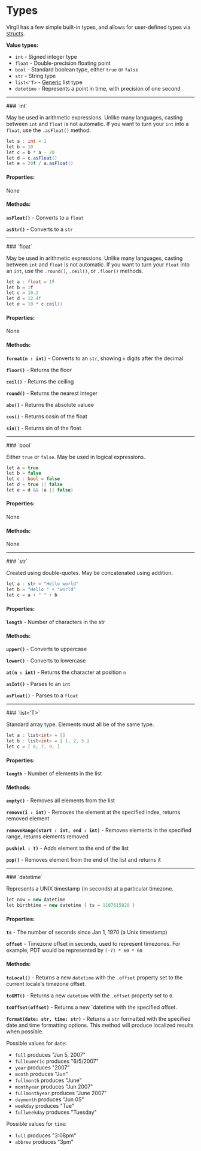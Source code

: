# Types

Virgil has a few simple built-in types, and allows for user-defined
types via [structs](structs.md).

**Value types:**

 * `int` - Signed integer type
 * `float` - Double-precision floating point
 * `bool` - Standard boolean type, either `true` or `false`
 * `str` - String type
 * `list<'T>` - [Generic](generics.md) list type
 * `datetime` - Represents a point in time, with precision of one second

<hr />
### `int`

May be used in arithmetic expressions.  Unlike many languages, casting
between `int` and `float` is not automatic.  If you want to turn your
`int` into a `float`, use the `.asFloat()` method.

```c#
let a : int = 1
let b = 10
let c = b * a - 20
let d = c.asFloat()
let e = 20f / a.asFloat()
```

#### Properties:

None

#### Methods:

**`asFloat()`** - Converts to a `float`

**`asStr()`** - Converts to a `str`

<hr />
### `float`

May be used in arithmetic expressions.  Unlike many languages, casting
between `int` and `float` is not automatic.  If you want to turn your
`float` into an `int`, use the `.round()`, `.ceil()`, or `.floor()`
methods.

```c#
let a : float = 1f
let b = 1f
let c = 10.2
let d = 12.4f
let e = 10 * c.ceil()
```

#### Properties:

None

#### Methods:

**`format(n : int)`** - Converts to an `str`, showing `n` digits after
                        the decimal

**`floor()`** - Returns the floor

**`ceil()`** - Returns the ceiling

**`round()`** - Returns the nearest integer

**`abs()`** - Returns the absolute valuee

**`cos()`** - Returns cosin of the float

**`sin()`** - Returns sin of the float

<hr />
### `bool`

Either `true` or `false`.  May be used in logical expressions.

```c#
let a = true
let b = false
let c : bool = false
let d = true || false
let e = d && (a || false)
```

#### Properties:

None

#### Methods:

None

<hr />
### `str`

Created using double-quotes.  May be concatenated using addition.

```c#
let a : str = "Hello world"
let b = "Hello " + "world"
let c = a + " " + b
```

#### Properties:

**`length`** - Number of characters in the str

#### Methods:

**`upper()`** - Converts to uppercase

**`lower()`** - Converts to lowercase

**`at(n : int)`** - Returns the character at position `n`

**`asInt()`** - Parses to an `int`

**`asFloat()`** - Parses to a `float`

<hr />
### `list<'T>`

Standard array type.  Elements must all be of the same type.

```c#
let a : list<int> = []
let b : list<int> = [ 1, 2, 5 ]
let c = [ 6, 7, 9, ]
```

#### Properties:

**`length`** - Number of elements in the list

#### Methods:

**`empty()`** - Removes all elements from the list

**`remove(i : int)`** - Removes the element at the specified index, returns removed element

**`removeRange(start : int, end : int)`** - Removes elements in the specified range, returns elements removed

**`push(el : T)`** - Adds element to the end of the list

**`pop()`** - Removes element from the end of the list and returns it

<hr />
### `datetime`

Represents a UNIX timestamp (in seconds) at a particular timezone.

```c#
let now = new datetime
let birthtime = new datetime { ts = 1107615820 }
```

#### Properties:

**`ts`** - The number of seconds since Jan 1, 1970 (a Unix timestamp)

**`offset`** - Timezone offset in seconds, used to represent timezones.
For example, PDT would be represented by `(-7) * 60 * 60`

#### Methods:

**`toLocal()`** - Returns a new `datetime` with the `.offset` property
set to the current locale's timezone offset.

**`toGMT()`** - Returns a new `datetime` with the `.offset` property
set to `0`.

**`toOffset(offset)`** - Returns a new `datetime with the specified
offset.

**`format(date: str, time: str)`** - Returns a `str` formatted with
the specified date and time formatting options.  This method will
produce localized results when possible.

Possible values for `date`:

 * `full` produces "Jun 5, 2007"
 * `fullnumeric` produces "6/5/2007"
 * `year` produces "2007"
 * `month` produces "Jun"
 * `fullmonth` produces "June"
 * `monthyear` produces "Jun 2007"
 * `fullmonthyear` produces "June 2007"
 * `daymonth` produces "Jun 05"
 * `weekday` produces "Tue"
 * `fullweekday` produces "Tuesday"

Possible values for `time`:

 * `full` produces "3:08pm"
 * `abbrev` produces "3pm"
